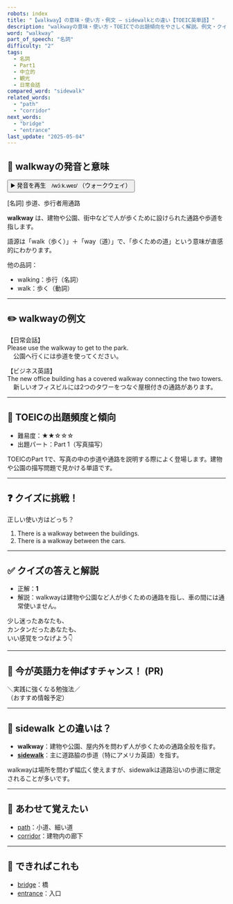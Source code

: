 ```yaml
---
robots: index
title: "【walkway】の意味・使い方・例文 ― sidewalkとの違い【TOEIC英単語】"
description: "walkwayの意味・使い方・TOEICでの出題傾向をやさしく解説。例文・クイズ付きでsidewalkとの違いもわかりやすく学べます。"
word: "walkway"
part_of_speech: "名詞"
difficulty: "2"
tags:
  - 名詞
  - Part1
  - 中立的
  - 観光
  - 日常会話
compared_word: "sidewalk"
related_words:
  - "path"
  - "corridor"
next_words:
  - "bridge"
  - "entrance"
last_update: "2025-05-04"
---
```


## 🔰 walkwayの発音と意味

<button class="play-audio" onclick="playTTS('walkway')">
  <span class="play-audio-main">
    ▶️ 発音を再生　/wɔ́ːk.weɪ/
  </span>
  <span class="play-audio-sub">
    （ウォークウェイ）
  </span>
</button>

[名詞] 歩道、歩行者用通路

**walkway** は、建物や公園、街中などで人が歩くために設けられた通路や歩道を指します。

語源は「walk（歩く）」＋「way（道）」で、「歩くための道」という意味が直感的にわかります。

他の品詞：  
- walking：歩行（名詞）
- walk：歩く（動詞）

---

## ✏️ walkwayの例文

【日常会話】  
Please use the walkway to get to the park.  
　公園へ行くには歩道を使ってください。

【ビジネス英語】  
The new office building has a covered walkway connecting the two towers.  
　新しいオフィスビルには2つのタワーをつなぐ屋根付きの通路があります。

---

## 🎯 TOEICの出題頻度と傾向

- 難易度：★★☆☆☆
- 出題パート：Part 1（写真描写）

TOEICのPart 1で、写真の中の歩道や通路を説明する際によく登場します。建物や公園の描写問題で見かける単語です。

---

## ❓ クイズに挑戦！

正しい使い方はどっち？

1. There is a walkway between the buildings.  
2. There is a walkway between the cars.

---

## ✅ クイズの答えと解説

- 正解：**1**
- 解説：walkwayは建物や公園など人が歩くための通路を指し、車の間には通常使いません。

少し迷ったあなたも、  
カンタンだったあなたも、  
いい感覚をつなげよう👇️

---

## 🚀 今が英語力を伸ばすチャンス！ (PR)

<div class="info-center">
＼実践に強くなる勉強法／<br>  
（おすすめ情報予定）
</div>

---

## 🤔  sidewalk との違いは？

- **walkway**：建物や公園、屋内外を問わず人が歩くための通路全般を指す。
- **[sidewalk](/sidewalk)**：主に道路脇の歩道（特にアメリカ英語）を指す。

walkwayは場所を問わず幅広く使えますが、sidewalkは道路沿いの歩道に限定されることが多いです。

---

## 🧩 あわせて覚えたい

- [path](/path)：小道、細い道
- [corridor](/corridor)：建物内の廊下

---

## 📖 できればこれも

- [bridge](/bridge)：橋
- [entrance](/entrance)：入口

<!-- cvid: aid21_bid46 -->

